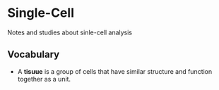 # Single-Cell
Notes and studies about sinle-cell analysis
## Vocabulary
* A **tisuue** is a group of cells that have similar structure and function together as a unit. 
